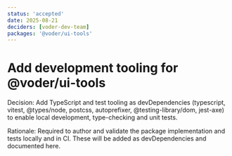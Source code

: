 ```yaml
---
status: 'accepted'
date: 2025-08-21
deciders: [voder-dev-team]
packages: '@voder/ui-tools'
---
```


# Add development tooling for @voder/ui-tools

Decision: Add TypeScript and test tooling as devDependencies (typescript, vitest, @types/node, postcss, autoprefixer, @testing-library/dom, jest-axe) to enable local development, type-checking and unit tests.

Rationale: Required to author and validate the package implementation and tests locally and in CI. These will be added as devDependencies and documented here.
